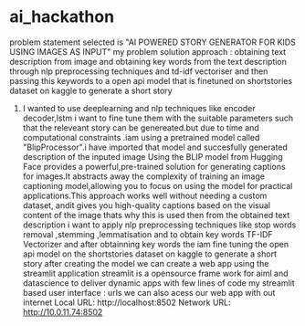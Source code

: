 # ai_hackathon
problem statement selected is 
"AI POWERED STORY GENERATOR FOR KIDS USING IMAGES AS INPUT"
my problem solution approach :
obtaining text description from image and obtaining key words from the text description through nlp preprocessing techniques and td-idf vectoriser
and then passing this keywords to a open api model that is finetuned on shortstories dataset on kaggle  to generate a short story 

1) I wanted to use deeplearning and nlp techniques  like encoder decoder,lstm i want to fine tune them with the suitable parameters such that the releveant story can be genereated.but due to  time and computational constraints .iam using a pretrained model called "BlipProcessor".i  have imported that model  and succesfully generated description of the inputed image
 Using the BLIP model from Hugging Face provides a powerful,pre-trained solution for generating captions for images.It abstracts away the complexity of training an image captioning
model,allowing you to focus on using the model for practical applications.This approach works well without needing a custom dataset, andit gives you high-quality captions based on the visual content of
the image  thats why this is used
then from the obtained text description i want to apply nlp preprocessing techniques like stop words removal ,stemming ,lemmatisation and to obtain key words TF-IDF Vectorizer and after obtainning key words the
   iam fine tuning the open api model on the shortstories dataset on kaggle  to generate a short story
after creating the model we can create a web app using the streamlit application   streamlit is  a opensource frame work for aiml and datascience to deliver dynamic apps with few lines of code
my streamlit based user interface : urls we can also acess our web app with out internet
  Local URL: http://localhost:8502
  Network URL: http://10.0.11.74:8502
